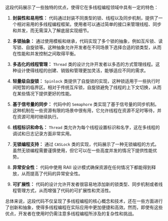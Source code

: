 这段代码展示了一些独特的优点，使得它在多线程编程领域中具有一定的特色：

1. **封装性和易用性：** 代码通过封装不同类型的锁、线程以及同步机制，提供了一个相对易用的多线程编程框架。使用者可以通过简单的接口来管理线程、同步和并发，而无需深入了解底层实现细节。

2. **多锁抽象：** 通过使用模板和继承，代码实现了多个锁的抽象，例如互斥锁、读写锁、自旋锁等。这种抽象允许开发者在不同场景下选择合适的锁类型，从而在性能和并发控制之间取得平衡。

3. **多态化的线程管理：** `Thread` 类的设计允许开发者以多态的方式管理线程。这种设计使得线程的创建、销毁和管理更加灵活，能够适应不同的需求。

4. **轻量级自旋锁：** `Spinlock` 类提供了自旋锁的实现，这种锁适用于一些执行时间短暂的临界区。相对于传统互斥锁，自旋锁避免了线程的上下文切换，从而在某些情况下提供更好的性能。

5. **基于信号量的同步：** 代码中的 `Semaphore` 类实现了基于信号量的同步机制。这种机制在一些资源有限的场景中很有用，它允许线程在资源不足时等待，并在资源可用时继续执行。

6. **线程标识和命名：** `Thread` 类允许为每个线程设置标识和名字，这在多线程的调试和日志记录方面非常实用。

7. **无锁编程支持：** 通过 `CASLock` 类的实现，代码展示了一种无锁编程的方式。虽然无锁编程需要谨慎使用，但它可以在一些高度并发的情况下提供性能优势。

8. **异常安全性：** 代码中使用 RAII 设计模式确保资源在任何情况下都能得到释放，从而提高了代码的异常安全性。

9. **可扩展性：** 代码的设计允许开发者很容易地添加新的锁类型、同步机制或者线程管理方式，从而增强了代码的可扩展性和灵活性。

总体来说，这段代码不仅呈现了多线程编程的核心概念和技术，还在一些方面进行了创新和抽象，使得多线程编程在实际应用中更加便捷和高效。然而，即使有这些优点，开发者在使用时仍需注意多线程编程所涉及的复杂性和挑战。